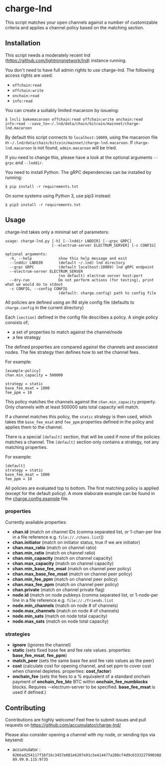 # charge-lnd

This script matches your open channels against a number of customizable criteria and applies a channel policy based on the matching section.

## Installation

This script needs a moderately recent lnd (https://github.com/lightningnetwork/lnd) instance running.

You don't need to have full admin rights to use charge-lnd. The following access rights are used:
- `offchain:read`
- `offchain:write`
- `onchain:read`
- `info:read`

You can create a suitably limited macaroon by issueing:

```
$ lncli bakemacaroon offchain:read offchain:write onchain:read info:read --save_to=~/.lnd/data/chain/bitcoin/mainnet/charge-lnd.macaroon
```

By default this script connects to `localhost:10009`, using the macaroon file in `~/.lnd/data/chain/bitcoin/mainnet/charge-lnd.macaroon`. If `charge-lnd.macaroon` is not found, `admin.macaroon` will be tried.

If you need to change this, please have a look at the optional arguments `--grpc` and `--lnddir`.

You need to install Python. The gRPC dependencies can be installed by running:

```
$ pip install -r requirements.txt
```

On some systems using Python 3, use pip3 instead:

```
$ pip3 install -r requirements.txt
```

## Usage

charge-lnd takes only a minimal set of parameters:

```
usage: charge-lnd.py [-h] [--lnddir LNDDIR] [--grpc GRPC]
                     [--electrum-server ELECTRUM_SERVER] [-c CONFIG]

optional arguments:
  -h, --help            show this help message and exit
  --lnddir LNDDIR       (default ~/.lnd) lnd directory
  --grpc GRPC           (default localhost:10009) lnd gRPC endpoint
  --electrum-server ELECTRUM_SERVER
                        (no default) electrum server host:port
  --dry-run             Do not perform actions (for testing), print what we would do to stdout
  -c CONFIG, --config CONFIG
                        (default: charge.config) path to config file
```

All policies are defined using an INI style config file (defaults to `charge.config` in the current directory)

Each `[section]` defined in the config file describes a policy.
A single policy consists of;
- a set of properties to match against the channel/node
- a fee strategy

The defined properties are compared against the channels and associated nodes.
The fee strategy then defines how to set the channel fees.

For example:
```
[example-policy]
chan.min_capacity = 500000

strategy = static
base_fee_msat = 1000
fee_ppm = 10
```

This policy matches the channels against the `chan.min_capacity` property. Only channels with at least 500000 sats total capacity will match.

If a channel matches this policy, the `static` strategy is then used, which takes the `base_fee_msat` and `fee_ppm`  properties defined in the policy and applies them to the channel.

There is a special `[default]` section, that will be used if none of the policies matches a channel. The `[default]` section only contains a strategy, not any matching properties.

For example:
```
[default]
strategy = static
base_fee_msat = 1000
fee_ppm = 10
```

All policies are evaluated top to bottom. The first matching policy is applied (except for the default policy).
A more elaborate example can be found in the [charge.config.example](charge.config.example) file.

### properties

Currently available properties:
- **chan.id** (match on channel IDs (comma separated list, or 1-chan-per line in a file reference e.g. `file://./chans.list`))
- **chan.initiator** (match on initiator status, true if we are initiator)
- **chan.max_ratio** (match on channel ratio)
- **chan.min_ratio** (match on channel ratio)
- **chan.min_capacity** (match on channel capacity)
- **chan.max_capacity** (match on channel capacity)
- **chan.min_base_fee_msat** (match on channel peer policy)
- **chan.max_base_fee_msat** (match on channel peer policy)
- **chan.min_fee_ppm** (match on channel peer policy)
- **chan.max_fee_ppm** (match on channel peer policy)
- **chan.private** (match on channel private flag)
- **node.id** (match on node pubkeys (comma separated list, or 1-node-per line in a file reference e.g. `file://./friends.list`
- **node.min_channels** (match on node # of channels)
- **node.max_channels** (match on node # of channels)
- **node.min_sats** (match on node total capacity)
- **node.max_sats** (match on node total capacity)

### strategies
- **ignore** (ignores the channel)
- **static** (sets fixed base fee and fee rate values. properties: **base_fee_msat**, **fee_ppm**)
- **match_peer** (sets the same base fee and fee rate values as the peer)
- **cost** (calculate cost for opening channel, and set ppm to cover cost when channel depletes. properties: **cost_factor**)
- **onchain_fee** (sets the fees to a % equivalent of a standard onchain payment of **onchain_fee_btc** BTC within **onchain_fee_numblocks** blocks.
  Requires --electrum-server to be specified. **base_fee_msat** is used if defined.)

## Contributing

Contributions are highly welcome!
Feel free to submit issues and pull requests on https://github.com/accumulator/charge-lnd/

Please also consider opening a channel with my node, or sending tips via keysend:

* accumulator : `0266ad254117f16f16c3457e081e6207e91c5e414477a208cf4d9c633322799038@89.99.0.115:9735`
